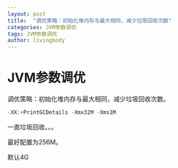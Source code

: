 ```yaml
---
layout: post
title:  "调优策略：初始化堆内存与最大相同，减少垃圾回收次数"
categories: JVM参数调优
tags: JVM参数调优
author: livingbody
---
```




# JVM参数调优

调优策略：初始化堆内存与最大相同，减少垃圾回收次数。

```java
-XX:+PrintGCDetails -Xmx32M -Xms1M
```

一直垃圾回收。。。

最好配置为256M。

默认4G